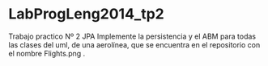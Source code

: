 LabProgLeng2014_tp2
===================

Trabajo practico Nº 2 JPA
Implemente la persistencia y el ABM para todas las clases del uml, de una aerolínea, que se encuentra en el repositorio con el nombre Flights.png .
